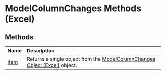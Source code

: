 
# ModelColumnChanges Methods (Excel)

## Methods



|**Name**|**Description**|
|:-----|:-----|
|[Item](d4e1977f-08ac-4c2d-64f7-e3213ddde854.md)|Returns a single object from the [ModelColumnChanges Object (Excel)](4789114d-6bc4-9cfe-dcca-9a9b04280871.md) object.|
